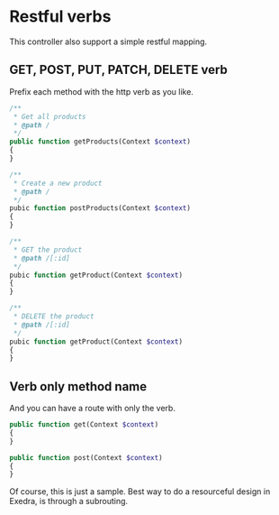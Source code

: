 # Restful verbs
This controller also support a simple restful mapping.

## GET, POST, PUT, PATCH, DELETE verb
Prefix each method with the http verb as you like.
```php
/**
 * Get all products
 * @path /
 */
public function getProducts(Context $context)
{
}
```
```php
/**
 * Create a new product
 * @path /
 */
pubic function postProducts(Context $context)
{
}
```
```php
/**
 * GET the product
 * @path /[:id]
 */
pubic function getProduct(Context $context)
{
}
```
```php
/**
 * DELETE the product
 * @path /[:id]
 */
pubic function getProduct(Context $context)
{
}
```

## Verb only method name
And you can have a route with only the verb.
```php
public function get(Context $context)
{
}

public function post(Context $context)
{
}
```
Of course, this is just a sample. Best way to do a resourceful design in Exedra, is through a subrouting.